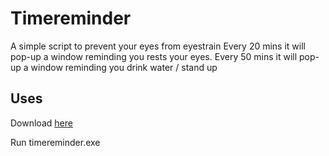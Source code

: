 # Timereminder
A simple script to prevent your eyes from eyestrain
Every 20 mins it will pop-up a window reminding you rests your eyes.
Every 50 mins it will pop-up a window reminding you drink water / stand up
## Uses
Download [here](https://drive.google.com/file/d/1ZXPCq9a0v9Fyo-qp0dXmrs6cD_7JrMCa/view?usp=sharing "here")

Run timereminder.exe
